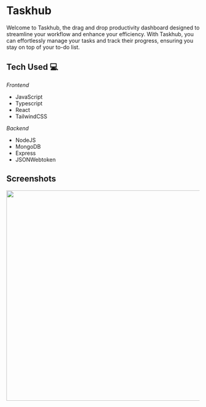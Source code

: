 # Taskhub

Welcome to Taskhub, the drag and drop productivity dashboard designed to streamline your workflow and enhance your efficiency. With Taskhub, you can effortlessly manage your tasks and track their progress, ensuring you stay on top of your to-do list. 

## Tech Used 💻

*Frontend*
* JavaScript
* Typescript
* React 
* TailwindCSS

*Backend*
* NodeJS
* MongoDB
* Express
* JSONWebtoken

## Screenshots
<img src="https://github.com/maxxjonesyy/taskhub/assets/73814371/c9c10a84-82b0-4270-811c-5770d30d9236" width="550px">

